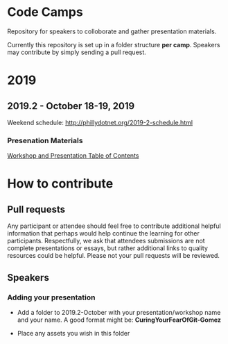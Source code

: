 # Code Camps
Repository for speakers to colloborate and gather presentation materials.

Currently this repository is set up in a folder structure **per camp**.  Speakers may contribute by simply sending a pull request.

# 2019
## 2019.2 - October 18-19, 2019
Weekend schedule: http://phillydotnet.org/2019-2-schedule.html
### Presenation Materials
[Workshop and Presentation Table of Contents](2019.2-October\AzureDevOps-Ross\README.md)

# How to contribute
## Pull requests
Any participant or attendee should feel free to contribute additional helpful information that perhaps would help continue the learning for other participants.  Respectfully, we ask that attendees submissions are not complete presentations or essays, but rather additional links to quality resources could be helpful.  Please not your pull requests will be reviewed.

## Speakers
### Adding your presentation

- Add a folder to 2019.2-October with your presentation/workshop name and your name.  A good format might be:
**CuringYourFearOfGit-Gomez**

- Place any assets you wish in this folder



